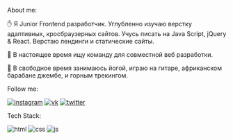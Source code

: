 About me:

:hand: Я Junior Frontend разработчик. Углубленно изучаю  верстку  адаптивныx, кросбраузерных сайтов. Учусь писать на Java Script, jQuery & React. Верстаю лендинги и статические сайты.

:mag_right: В настоящее время ищу команду для совместной веб разработки.

:guitar: В свободное время занимаюсь йогой, играю на гитаре, африканском барабане джембе,  и горным трекингом.

Follow me:

[![instagram](https://img.shields.io/badge/instagram-6DB284?style=flat&logo=instagram&logoColor=B83092)](https://www.instagram.com/seignior.anlarion/)
[![vk](https://img.shields.io/badge/vk-6DB284?style=flat&logo=vk&logoColor=5181B8)](https://vk.com/larionov66)
[![twitter](https://img.shields.io/badge/twitter-6DB284?style=flat&logo=twitter&logoColor=40ABE2)](https://twitter.com/larionov_anton1)

Tech Stack:

![html](https://img.shields.io/badge/html5-6DB284?style=flat&logo=html5&logoColor=E34F26)
![css](https://img.shields.io/badge/css3-6DB284?style=flat&logo=css3&logoColor=117B11)
![js](https://img.shields.io/badge/javascript-6DB284?style=flat&logo=javascript&logoColor=F7E01D)



